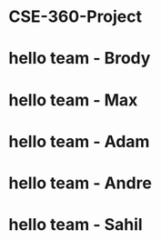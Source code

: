 # CSE-360-Project
# hello team - Brody
# hello team - Max
# hello team - Adam
# hello team - Andre
# hello team - Sahil
